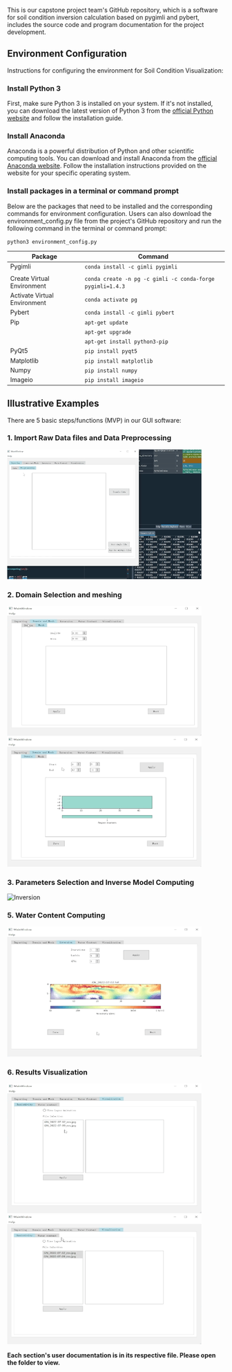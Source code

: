 This is our capstone project team's GitHub repository, which is a software for soil condition inversion calculation based on pygimli and pybert, includes the source code and program documentation for the project development.

## Environment Configuration
Instructions for configuring the environment for Soil Condition Visualization:

### Install Python 3
First, make sure Python 3 is installed on your system. If it's not installed, you can download the latest version of Python 3 from the [official Python website](https://www.python.org/downloads/) and follow the installation guide.

### Install Anaconda
Anaconda is a powerful distribution of Python and other scientific computing tools. You can download and install Anaconda from the [official Anaconda website](https://www.anaconda.com/download/). Follow the installation instructions provided on the website for your specific operating system.


### Install packages in a terminal or command prompt
Below are the packages that need to be installed and the corresponding commands for environment configuration. Users can also download the  environment_config.py file from the project's GitHub repository and run the following command in the terminal or command prompt: 
```console
python3 environment_config.py
```

| Package  | Command                               |
|----------|---------------------------------------|
| Pygimli  | `conda install -c gimli pygimli`      |
|          |                                       |
| Create Virtual Environment | `conda create -n pg -c gimli -c conda-forge pygimli=1.4.3` |
| Activate Virtual Environment | `conda activate pg` |
| Pybert   | `conda install -c gimli pybert`       |
| Pip      | `apt-get update`                      |
|          | `apt-get upgrade`                     |
|          | `apt-get install python3-pip`          |
| PyQt5    | `pip install pyqt5`                   |
| Matplotlib | `pip install matplotlib`            |
| Numpy    | `pip install numpy`                   |
| Imageio  | `pip install imageio`                 |


## Illustrative Examples
There are 5 basic steps/functions (MVP) in our GUI software:
 ### 1. Import Raw Data files and Data Preprocessing

  <img src="merged apllication/FunctionDemonstration GIFs/Function demonstration Part1 Importing.GIF" alt="Inversion" width="450" height="300">


###  2. Domain Selection and meshing

  <img src="merged apllication/FunctionDemonstration GIFs/Function demonstration Part2 Domain and Mesh 1Domain.GIF" alt="Inversion" width="450" height="300">


   <img src="merged apllication/FunctionDemonstration GIFs/Function demonstration Part2 Domain and Mesh 2Mesh.GIF" alt="Inversion" width="450" height="300">


###  3. Parameters Selection and Inverse Model Computing
   
  <img src="merged apllication/FunctionDemonstration GIFs/Function demonstration Part3 Inversion.GIF" alt="Inversion" width="450" height="300">


###  5. Water Content Computing

  <img src="merged apllication/FunctionDemonstration GIFs/Function demonstration Part4 Water Content.GIF" alt="Water Content" width="450" height="300">


###  6. Results Visualization

  <img src="merged apllication/FunctionDemonstration GIFs/Function demonstration Part5 Visualization 1Resistivity.GIF" alt="Water Content" width="450" height="300">


 <img src="merged apllication/FunctionDemonstration GIFs/Function demonstration Part5 Visualization 2Water Content.GIF" alt="Water Content" width="450" height="300">


**Each section's user documentation is in its respective file. Please open the folder to view.**

